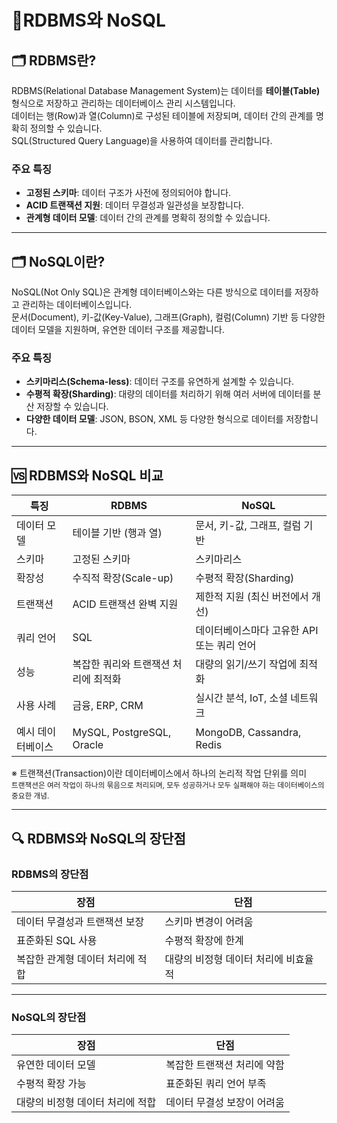 # 💾RDBMS와 NoSQL

## 🗂️ RDBMS란?
RDBMS(Relational Database Management System)는 데이터를 **테이블(Table)** 형식으로 저장하고 관리하는 데이터베이스 관리 시스템입니다.  
데이터는 행(Row)과 열(Column)로 구성된 테이블에 저장되며, 데이터 간의 관계를 명확히 정의할 수 있습니다.  
SQL(Structured Query Language)을 사용하여 데이터를 관리합니다.

### 주요 특징
- **고정된 스키마**: 데이터 구조가 사전에 정의되어야 합니다.
- **ACID 트랜잭션 지원**: 데이터 무결성과 일관성을 보장합니다.
- **관계형 데이터 모델**: 데이터 간의 관계를 명확히 정의할 수 있습니다.

---

## 🗂️ NoSQL이란?
NoSQL(Not Only SQL)은 관계형 데이터베이스와는 다른 방식으로 데이터를 저장하고 관리하는 데이터베이스입니다.  
문서(Document), 키-값(Key-Value), 그래프(Graph), 컬럼(Column) 기반 등 다양한 데이터 모델을 지원하며, 유연한 데이터 구조를 제공합니다.

### 주요 특징
- **스키마리스(Schema-less)**: 데이터 구조를 유연하게 설계할 수 있습니다.
- **수평적 확장(Sharding)**: 대량의 데이터를 처리하기 위해 여러 서버에 데이터를 분산 저장할 수 있습니다.
- **다양한 데이터 모델**: JSON, BSON, XML 등 다양한 형식으로 데이터를 저장합니다.

---

## 🆚 RDBMS와 NoSQL 비교

<table>
  <thead>
    <tr>
      <th>특징</th>
      <th>RDBMS</th>
      <th>NoSQL</th>
    </tr>
  </thead>
  <tbody>
    <tr>
      <td>데이터 모델</td>
      <td>테이블 기반 (행과 열)</td>
      <td>문서, 키-값, 그래프, 컬럼 기반</td>
    </tr>
    <tr>
      <td>스키마</td>
      <td>고정된 스키마</td>
      <td>스키마리스</td>
    </tr>
    <tr>
      <td>확장성</td>
      <td>수직적 확장(Scale-up)</td>
      <td>수평적 확장(Sharding)</td>
    </tr>
    <tr>
      <td>트랜잭션</td>
      <td>ACID 트랜잭션 완벽 지원</td>
      <td>제한적 지원 (최신 버전에서 개선)</td>
    </tr>
    <tr>
      <td>쿼리 언어</td>
      <td>SQL</td>
      <td>데이터베이스마다 고유한 API 또는 쿼리 언어</td>
    </tr>
    <tr>
      <td>성능</td>
      <td>복잡한 쿼리와 트랜잭션 처리에 최적화</td>
      <td>대량의 읽기/쓰기 작업에 최적화</td>
    </tr>
    <tr>
      <td>사용 사례</td>
      <td>금융, ERP, CRM</td>
      <td>실시간 분석, IoT, 소셜 네트워크</td>
    </tr>
    <tr>
      <td>예시 데이터베이스</td>
      <td>MySQL, PostgreSQL, Oracle</td>
      <td>MongoDB, Cassandra, Redis</td>
    </tr>
  </tbody>
</table>

※ 트랜잭션(Transaction)이란 데이터베이스에서 하나의 논리적 작업 단위를 의미  
<sub> 트랜잭션은 여러 작업이 하나의 묶음으로 처리되며, 모두 성공하거나 모두 실패해야 하는 데이터베이스의 중요한 개념.</sub>

---

## 🔍 RDBMS와 NoSQL의 장단점

### RDBMS의 장단점

<table>
  <thead>
    <tr>
      <th>장점</th>
      <th>단점</th>
    </tr>
  </thead>
  <tbody>
    <tr>
      <td>데이터 무결성과 트랜잭션 보장</td>
      <td>스키마 변경이 어려움</td>
    </tr>
    <tr>
      <td>표준화된 SQL 사용</td>
      <td>수평적 확장에 한계</td>
    </tr>
    <tr>
      <td>복잡한 관계형 데이터 처리에 적합</td>
      <td>대량의 비정형 데이터 처리에 비효율적</td>
    </tr>
  </tbody>
</table>

---

### NoSQL의 장단점

<table>
  <thead>
    <tr>
      <th>장점</th>
      <th>단점</th>
    </tr>
  </thead>
  <tbody>
    <tr>
      <td>유연한 데이터 모델</td>
      <td>복잡한 트랜잭션 처리에 약함</td>
    </tr>
    <tr>
      <td>수평적 확장 가능</td>
      <td>표준화된 쿼리 언어 부족</td>
    </tr>
    <tr>
      <td>대량의 비정형 데이터 처리에 적합</td>
      <td>데이터 무결성 보장이 어려움</td>
    </tr>
  </tbody>
</table>
